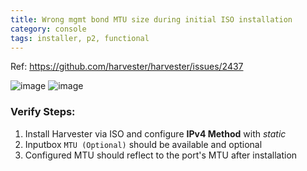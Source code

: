 ```yaml
---
title: Wrong mgmt bond MTU size during initial ISO installation
category: console
tags: installer, p2, functional
---
```

Ref: https://github.com/harvester/harvester/issues/2437

![image](https://user-images.githubusercontent.com/5169694/192757588-73484301-07e7-4a37-9d1e-cbcada9b5774.png)
![image](https://user-images.githubusercontent.com/5169694/192758868-422887df-557c-4d8c-9ee8-2ab0f863f97a.png)


### Verify Steps:
1. Install Harvester via ISO and configure **IPv4 Method** with _static_
1. Inputbox `MTU (Optional)` should be available and optional
1. Configured MTU should reflect to the port's MTU after installation
